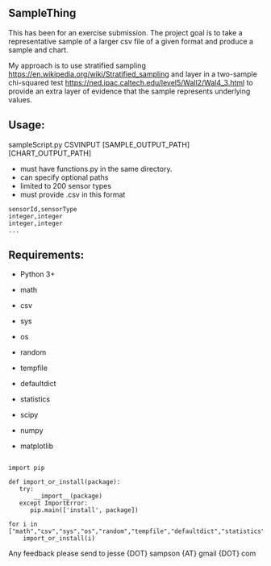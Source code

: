 ## SampleThing

This has been for an exercise submission. The project goal is to take a representative sample of a larger csv file of a given format and produce a sample and chart. 

My approach is to use stratified sampling https://en.wikipedia.org/wiki/Stratified_sampling and layer in a two-sample chi-squared test https://ned.ipac.caltech.edu/level5/Wall2/Wal4_3.html to provide an extra layer of evidence that the sample represents underlying values. 

## Usage: 

sampleScript.py CSVINPUT [SAMPLE_OUTPUT_PATH] [CHART_OUTPUT_PATH]

* must have functions.py in the same directory.
* can specify optional paths
* limited to 200 sensor types
* must provide .csv in this format 
```
sensorId,sensorType
integer,integer
integer,integer 
...
```

## Requirements:

* Python 3+

* math
* csv
* sys
* os
* random
* tempfile
* defaultdict
* statistics
* scipy
* numpy
* matplotlib

```

import pip

def import_or_install(package):
   try:
       __import__(package)
   except ImportError:
      pip.main(['install', package]) 

for i in ["math","csv","sys","os","random","tempfile","defaultdict","statistics","scipy","numpy","matplotlib"]:
	import_or_install(i)
```


Any feedback please send to jesse {DOT} sampson {AT} gmail {DOT} com
